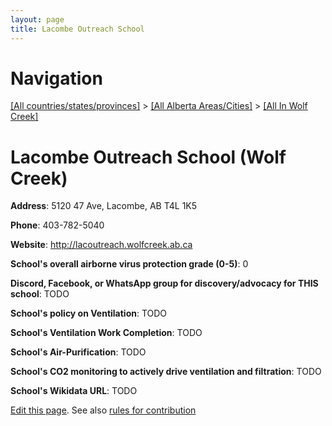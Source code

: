 ```yaml
---
layout: page
title: Lacombe Outreach School
---
```

# Navigation

[[All countries/states/provinces]](../../..) > [[All Alberta Areas/Cities]](../..) > [[All In Wolf Creek]](..)

# Lacombe Outreach School (Wolf Creek)

**Address**: 5120 47 Ave, Lacombe, AB T4L 1K5

**Phone**: 403-782-5040

**Website**: <http://lacoutreach.wolfcreek.ab.ca>

**School's overall airborne virus protection grade (0-5)**: 0

**Discord, Facebook, or WhatsApp group for discovery/advocacy for THIS school**: TODO

**School's policy on Ventilation**: TODO

**School's Ventilation Work Completion**: TODO

**School's Air-Purification**: TODO

**School's CO2 monitoring to actively drive ventilation and filtration**: TODO

**School's Wikidata URL**: TODO


[Edit this page](https://github.com/ventilate-schools/AB/edit/main/./Wolf_Creek/Lacombe_Outreach_School.md). See also [rules for contribution](../../../contribution-rules/)